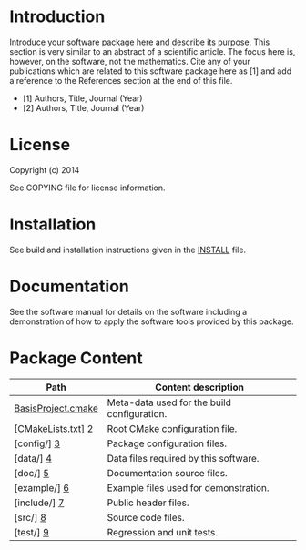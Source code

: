 Introduction
============

Introduce your software package here and describe its purpose. This section
is very similar to an abstract of a scientific article. The focus here is,
however, on the software, not the mathematics. Cite any of your publications
which are related to this software package here as \[1] and add a reference
to the References section at the end of this file.

* \[1] Authors, Title, Journal (Year)
* \[2] Authors, Title, Journal (Year)




License
=======

Copyright (c) 2014 <provider-name> <br />

See COPYING file for license information.



Installation
============

See build and installation instructions given in the [INSTALL](/INSTALL.md) file.



Documentation
=============

See the software manual for details on the software including a demonstration
of how to apply the software tools provided by this package.



Package Content
===============

Path                    | Content description
----------------------- | ----------------------------------------------------------
[BasisProject.cmake][1] | Meta-data used for the build configuration.
[CMakeLists.txt]    [2] | Root CMake configuration file.
[config/]           [3] | Package configuration files.
[data/]             [4] | Data files required by this software.
[doc/]              [5] | Documentation source files.
[example/]          [6] | Example files used for demonstration.
[include/]          [7] | Public header files.
[src/]              [8] | Source code files.
[test/]             [9] | Regression and unit tests.






<!-- --------------------------------------------------------------------------------- -->

<!-- Links to GitHub, see the local directory if you have downloaded the files already -->
[1]: /BasisProject.cmake
[2]: /CMakeLists.txt
[3]: /config
[4]: /data
[5]: /doc
[6]: /example
[7]: /include
[8]: /src
[9]: /test
